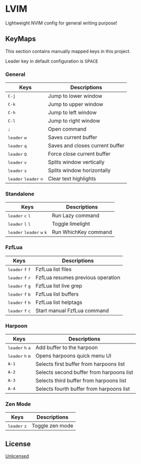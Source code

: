 LVIM
====

Lightweight NVIM config for general writing purpose!

KeyMaps
-------

This section contains manually mapped keys in this project.

Leader key in default configuration is <kbd>SPACE</kbd>

### General

| Keys                                             | Descriptions                    |
|--------------------------------------------------|---------------------------------|
| <kbd>C-j</kbd>                                   | Jump to lower window            |
| <kbd>C-k</kbd>                                   | Jump to upper window            |
| <kbd>C-h</kbd>                                   | Jump to left window             |
| <kbd>C-l</kbd>                                   | Jump to right window            |
| <kbd>;</kbd>                                     | Open command                    |
| <kbd>leader</kbd> <kbd>w</kbd>                   | Saves current buffer            |
| <kbd>leader</kbd> <kbd>q</kbd>                   | Saves and closes current buffer |
| <kbd>leader</kbd> <kbd>Q</kbd>                   | Force close current buffer      |
| <kbd>leader</kbd> <kbd>v</kbd>                   | Splits window vertically        |
| <kbd>leader</kbd> <kbd>s</kbd>                   | Splits window horizontally      |
| <kbd>leader</kbd> <kbd>leader</kbd> <kbd>n</kbd> | Clear text highlights           |

### Standalone

| Keys                                                          | Descriptions         |
|---------------------------------------------------------------|----------------------|
| <kbd>leader</kbd> <kbd>c</kbd> <kbd>l</kbd>                   | Run Lazy command     |
| <kbd>leader</kbd> <kbd>l</kbd> <kbd>l</kbd>                   | Toggle limelight     |
| <kbd>leader</kbd> <kbd>leader</kbd> <kbd>w</kbd> <kbd>k</kbd> | Run WhichKey command |

### FzfLua

| Keys                                        | Descriptions                      |
|---------------------------------------------|-----------------------------------|
| <kbd>leader</kbd> <kbd>f</kbd> <kbd>f</kbd> | FzfLua list files                 |
| <kbd>leader</kbd> <kbd>f</kbd> <kbd>r</kbd> | FzfLua resumes previous operation |
| <kbd>leader</kbd> <kbd>f</kbd> <kbd>g</kbd> | FzfLua list live grep             |
| <kbd>leader</kbd> <kbd>f</kbd> <kbd>b</kbd> | FzfLua list buffers               |
| <kbd>leader</kbd> <kbd>f</kbd> <kbd>h</kbd> | FzfLua list helptags              |
| <kbd>leader</kbd> <kbd>f</kbd> <kbd>c</kbd> | Start manual FzfLua command       |

### Harpoon

| Keys                                        | Descriptions                             |
|---------------------------------------------|------------------------------------------|
| <kbd>leader</kbd> <kbd>h</kbd> <kbd>a</kbd> | Add buffer to the harpoon                |
| <kbd>leader</kbd> <kbd>h</kbd> <kbd>m</kbd> | Opens harpoons quick menu UI             |
| <kbd>A-1</kbd>                              | Selects first buffer from harpoons list  |
| <kbd>A-2</kbd>                              | Selects second buffer from harpoons list |
| <kbd>A-3</kbd>                              | Selects third buffer from harpoons list  |
| <kbd>A-4</kbd>                              | Selects fourth buffer from harpoons list |

### Zen Mode

| Keys                           | Descriptions    |
|--------------------------------|-----------------|
| <kbd>leader</kbd> <kbd>z</kbd> | Toggle zen mode |

License
-------

[Unlicensed](./LICENSE)
